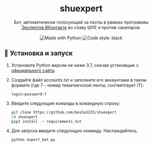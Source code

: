 <h1 align="center">shuexpert</h1>
<p align="center">
    Бот, автоматически голосующий за посты в рамках программы <a href="https://vk.com/vkexperts">Экспертов ВКонтакте</a> во славу ШУЕ и против санитаров.
    <br /><br />
    <img alt="Made with Python" src="https://img.shields.io/badge/Made%20with-Python-%23FFD242?logo=python&logoColor=white">
    <img alt="Code style: black" src="https://img.shields.io/badge/code%20style-black-000000.svg">
</p>

## 🚀 Установка и запуск

1. Установите Python версии не ниже 3.7, скачав установщик с [официального сайта](https://www.python.org/downloads/).
2. Создайте файл accounts.txt и заполните его аккаунтами в таком формате (где 7 - номер тематиечской ленты, соответсвует IT):
    ```
    login:password:7 
    ```

2. Введите следующие команды в командную строку:
    ```sh
    git clone https://github.com/kesha1225/shuexpert
    cd shuexpert
    pip3 install -r requirements.txt
    ```
3. Для запуска введите следующую команду. Наслаждайтесь.
    ```sh
    python expert_bot.py
    ```

